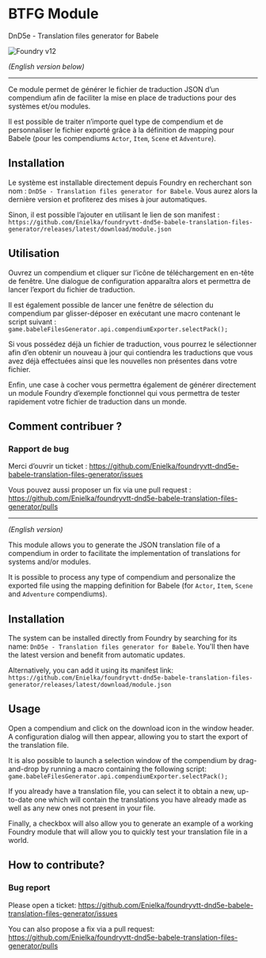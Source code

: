 # BTFG Module

DnD5e - Translation files generator for Babele

![Foundry v12](https://img.shields.io/badge/foundry-v12-green)

_(English version below)_

---

Ce module permet de générer le fichier de traduction JSON d’un compendium afin de faciliter la mise en place de
traductions pour des systèmes et/ou modules.

Il est possible de traiter n’importe quel type de compendium et de personnaliser le fichier exporté grâce à la
définition de mapping pour Babele (pour les compendiums `Actor`, `Item`, `Scene` et `Adventure`).

## Installation

Le système est installable directement depuis Foundry en recherchant son nom : `DnD5e - Translation files generator for Babele`.
Vous aurez alors la dernière version et profiterez des mises à jour automatiques.

Sinon, il est possible l’ajouter en utilisant le lien de son manifest :
`https://github.com/Enielka/foundryvtt-dnd5e-babele-translation-files-generator/releases/latest/download/module.json`

## Utilisation

Ouvrez un compendium et cliquer sur l’icône de téléchargement en en-tête de fenêtre. Une dialogue de configuration
apparaîtra alors et permettra de lancer l’export du fichier de traduction.

Il est également possible de lancer une fenêtre de sélection du compendium par glisser-déposer en exécutant une macro
contenant le script suivant : `game.babeleFilesGenerator.api.compendiumExporter.selectPack();`

Si vous possédez déjà un fichier de traduction, vous pourrez le sélectionner afin d’en obtenir un nouveau à jour qui
contiendra les traductions que vous avez déjà effectuées ainsi que les nouvelles non présentes dans votre fichier.

Enfin, une case à cocher vous permettra également de générer directement un module Foundry d’exemple fonctionnel qui
vous permettra de tester rapidement votre fichier de traduction dans un monde.

## Comment contribuer ?

### Rapport de bug

Merci d’ouvrir un ticket : https://github.com/Enielka/foundryvtt-dnd5e-babele-translation-files-generator/issues

Vous pouvez aussi proposer un fix via une pull
request : https://github.com/Enielka/foundryvtt-dnd5e-babele-translation-files-generator/pulls

---

_(English version)_

This module allows you to generate the JSON translation file of a compendium in order to facilitate the implementation
of translations for systems and/or modules.

It is possible to process any type of compendium and personalize the exported file using the mapping definition for
Babele (for `Actor`, `Item`, `Scene` and `Adventure` compendiums).

## Installation

The system can be installed directly from Foundry by searching for its name: `DnD5e - Translation files generator for Babele`.
You'll then have the latest version and benefit from automatic updates.

Alternatively, you can add it using its manifest link:
`https://github.com/Enielka/foundryvtt-dnd5e-babele-translation-files-generator/releases/latest/download/module.json`

## Usage

Open a compendium and click on the download icon in the window header. A configuration dialog will then appear, allowing
you to start the export of the translation file.

It is also possible to launch a selection window of the compendium by drag-and-drop by running a macro containing the
following script: `game.babeleFilesGenerator.api.compendiumExporter.selectPack();`

If you already have a translation file, you can select it to obtain a new, up-to-date one which will contain the
translations you have already made as well as any new ones not present in your file.

Finally, a checkbox will also allow you to generate an example of a working Foundry module that will allow you to
quickly test your translation file in a world.

## How to contribute?

### Bug report

Please open a ticket: https://github.com/Enielka/foundryvtt-dnd5e-babele-translation-files-generator/issues

You can also propose a fix via a pull
request: https://github.com/Enielka/foundryvtt-dnd5e-babele-translation-files-generator/pulls
